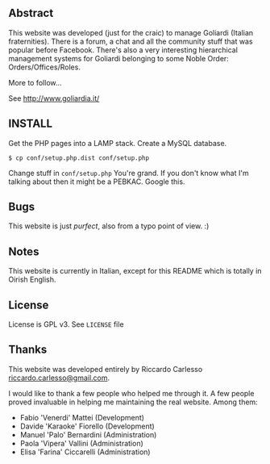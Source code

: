 Abstract
--------

This website was developed (just for the craic) to manage Goliardi (Italian fraternities).
There is a forum, a chat and all the community stuff that was popular before Facebook.
There's also a very interesting hierarchical management systems for Goliardi belonging
to some Noble Order: Orders/Offices/Roles.

More to follow...  

See http://www.goliardia.it/

INSTALL
-------

Get the PHP pages into a LAMP stack. 
Create a MySQL database.

	$ cp conf/setup.php.dist conf/setup.php

Change stuff in `conf/setup.php`
You're grand.
If you don't know what I'm talking about then it might be a PEBKAC. Google this.

Bugs
----

This website is just *purfect*, also from a typo point of view. :)

Notes
-----

This website is currently in Italian, except for this README which is totally in Oirish English.

License
-------

License is GPL v3. See `LICENSE` file

Thanks
------

This website was developed entirely by Riccardo Carlesso <riccardo.carlesso@gmail.com>.

I would like to thank a few people who helped me through it. A few people proved invaluable 
in helping me maintaining the real website. Among them:

- Fabio 'Venerdi' Mattei (Development)
- Davide 'Karaoke' Fiorello (Development)
- Manuel 'Palo' Bernardini (Administration)
- Paola 'Vipera' Vallini (Administration)
- Elisa 'Farina' Ciccarelli (Administration)
